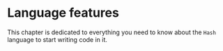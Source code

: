 # Language features

This chapter is dedicated to everything you need to know about the `Hash` language
to start writing code in it.
